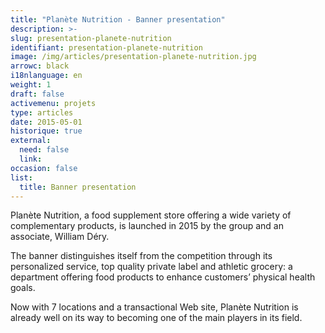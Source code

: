 ```yaml
---
title: "Planète Nutrition - Banner presentation"
description: >-
slug: presentation-planete-nutrition
identifiant: presentation-planete-nutrition 
image: /img/articles/presentation-planete-nutrition.jpg
arrowc: black
i18nlanguage: en
weight: 1
draft: false
activemenu: projets
type: articles
date: 2015-05-01
historique: true
external:
  need: false
  link:
occasion: false
list:
  title: Banner presentation
---
```


Planète Nutrition, a food supplement store offering a wide variety of complementary products, is launched in 2015 by the group and an associate, William Déry.

The banner distinguishes itself from the competition through its personalized service, top quality private label and athletic grocery: a department offering food products to enhance customers’ physical health goals.

Now with 7 locations and a transactional Web site, Planète Nutrition is already well on its way to becoming one of the main players in its field.



 
